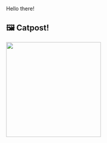 Hello there!



## 🖼️ Catpost!

<sub>
    <img src="https://cdn2.thecatapi.com/images/552.jpg" height="256">
</sub>

